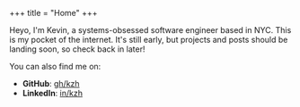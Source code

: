 +++
title = "Home"
+++

Heyo, I'm Kevin, a systems-obsessed software engineer based in NYC. This is my pocket of the internet. It's still early, but projects and posts should be landing soon, so check back in later!

You can also find me on:

- **GitHub**: [gh/kzh](https://github.com/kzh)
- **LinkedIn**: [in/kzh](https://www.linkedin.com/in/kzh)
